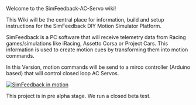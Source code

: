 Welcome to the SimFeedback-AC-Servo wiki!

This Wiki will be the central place for information, build and setup instructions for the SimFeedback DIY Motion Simulator Platform.

SimFeedback is a PC software that will receive telemetry data from Racing games/simulations like iRacing, Assetto Corsa or Project Cars. This information is used to create motion cues by transforming them into motion commands.

In this Version, motion commands will be send to a mirco controller (Arduino based) that will control closed loop AC Servos.

[![SimFeedback in motion](https://img.youtube.com/vi/oKyzBDKgwR0/0.jpg)](https://www.youtube.com/watch?v=oKyzBDKgwR0)

This project is in pre alpha stage.
We run a closed beta test.